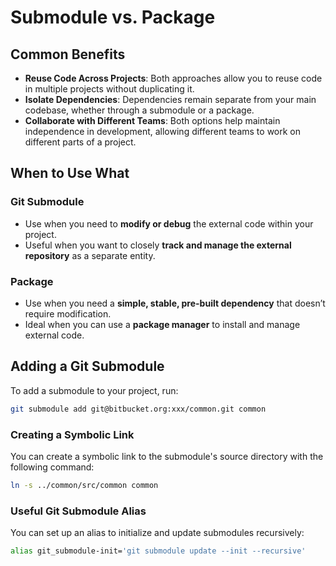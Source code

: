 # Submodule vs. Package

## Common Benefits

* **Reuse Code Across Projects**: Both approaches allow you to reuse code in multiple projects without duplicating it.
* **Isolate Dependencies**: Dependencies remain separate from your main codebase, whether through a submodule or a package.
* **Collaborate with Different Teams**: Both options help maintain independence in development, allowing different teams to work on different parts of a project.

## When to Use What

### Git Submodule

* Use when you need to **modify or debug** the external code within your project.
* Useful when you want to closely **track and manage the external repository** as a separate entity.

### Package

* Use when you need a **simple, stable, pre-built dependency** that doesn’t require modification.
* Ideal when you can use a **package manager** to install and manage external code.

## Adding a Git Submodule

To add a submodule to your project, run:

```bash
git submodule add git@bitbucket.org:xxx/common.git common
```

### Creating a Symbolic Link

You can create a symbolic link to the submodule's source directory with the following command:

```bash
ln -s ../common/src/common common
```

### Useful Git Submodule Alias

You can set up an alias to initialize and update submodules recursively:

```bash
alias git_submodule-init='git submodule update --init --recursive'
```

